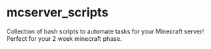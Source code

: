 # mcserver_scripts
Collection of bash scripts to automate tasks for your Minecraft server! Perfect for your 2 week minecraft phase.
